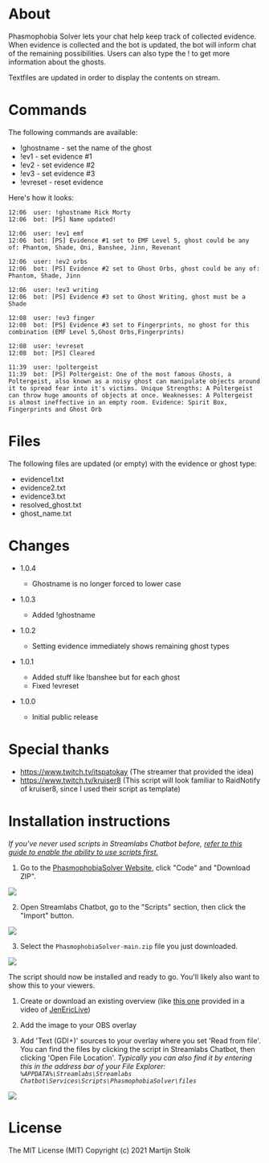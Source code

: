 # About

Phasmophobia Solver lets your chat help keep track of collected evidence. When evidence is collected and the bot is updated, the
bot will inform chat of the remaining possibilities. Users can also type the !<ghosttype> to get more information about the ghosts.

Textfiles are updated in order to display the contents on stream.

# Commands

The following commands are available:
- !ghostname - set the name of the ghost
- !ev1 - set evidence #1
- !ev2 - set evidence #2
- !ev3 - set evidence #3
- !evreset - reset evidence

Here's how it looks:
```
12:06  user: !ghostname Rick Morty
12:06  bot: [PS] Name updated!

12:06  user: !ev1 emf
12:06  bot: [PS] Evidence #1 set to EMF Level 5, ghost could be any of: Phantom, Shade, Oni, Banshee, Jinn, Revenant

12:06  user: !ev2 orbs
12:06  bot: [PS] Evidence #2 set to Ghost Orbs, ghost could be any of: Phantom, Shade, Jinn

12:06  user: !ev3 writing
12:06  bot: [PS] Evidence #3 set to Ghost Writing, ghost must be a Shade

12:08  user: !ev3 finger
12:08  bot: [PS] Evidence #3 set to Fingerprints, no ghost for this combination (EMF Level 5,Ghost Orbs,Fingerprints)

12:08  user: !evreset
12:08  bot: [PS] Cleared

11:39  user: !poltergeist
11:39  bot: [PS] Poltergeist: One of the most famous Ghosts, a Poltergeist, also known as a noisy ghost can manipulate objects around it to spread fear into it's victims. Unique Strengths: A Poltergeist can throw huge amounts of objects at once. Weaknesses: A Poltergeist is almost ineffective in an empty room. Evidence: Spirit Box, Fingerprints and Ghost Orb
```

# Files

The following files are updated (or empty) with the evidence or ghost type:
- evidence1.txt
- evidence2.txt
- evidence3.txt
- resolved_ghost.txt
- ghost_name.txt

# Changes

- 1.0.4
  - Ghostname is no longer forced to lower case

- 1.0.3
  - Added !ghostname

- 1.0.2
  - Setting evidence immediately shows remaining ghost types

- 1.0.1
  - Added stuff like !banshee but for each ghost
  - Fixed !evreset

- 1.0.0
  - Initial public release

# Special thanks

- https://www.twitch.tv/itspatokay (The streamer that provided the idea)
- https://www.twitch.tv/kruiser8 (This script will look familiar to RaidNotify of kruiser8, since I used their script as template)

# Installation instructions

*If you've never used scripts in Streamlabs Chatbot before, [refer to this guide to enable the ability to use scripts first.](https://streamlabs.com/content-hub/post/chatbot-scripts-desktop)*

1) Go to the [PhasmophobiaSolver Website](https://github.com/martijns/PhasmophobiaSolver), click "Code" and "Download ZIP".

![](https://i.imgur.com/bMuFdLj.png)

2) Open Streamlabs Chatbot, go to the "Scripts" section, then click the "Import" button.

![](https://i.imgur.com/c23AdVu.png)

3) Select the `PhasmophobiaSolver-main.zip` file you just downloaded.

![](https://i.imgur.com/csiXae6.png)

The script should now be installed and ready to go. You'll likely also want to show this to your viewers.

1) Create or download an existing overview (like [this one](https://drive.google.com/drive/folders/1cpgeYY5vTtEmqdORb6eq8qJ-mX1rqOw_) provided in a video of [JenEricLive](https://www.youtube.com/watch?v=llpGUNF1sls))

2) Add the image to your OBS overlay

3) Add 'Text (GDI+)' sources to your overlay where you set 'Read from file'. You can find the files by clicking the script in Streamlabs Chatbot, then clicking 'Open File Location'. *Typically you can also find it by entering this in the address bar of your File Explorer: `%APPDATA%\Streamlabs\Streamlabs Chatbot\Services\Scripts\PhasmophobiaSolver\files`*

![](https://i.imgur.com/ISf6BIN.png)

# License

The MIT License (MIT) Copyright (c) 2021 Martijn Stolk

